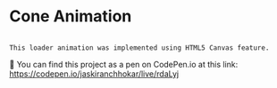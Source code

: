 # Cone Animation 

``` 

This loader animation was implemented using HTML5 Canvas feature. 

```

:notebook_with_decorative_cover: You can find this project as a pen on CodePen.io at this link: https://codepen.io/jaskiranchhokar/live/rdaLyj
